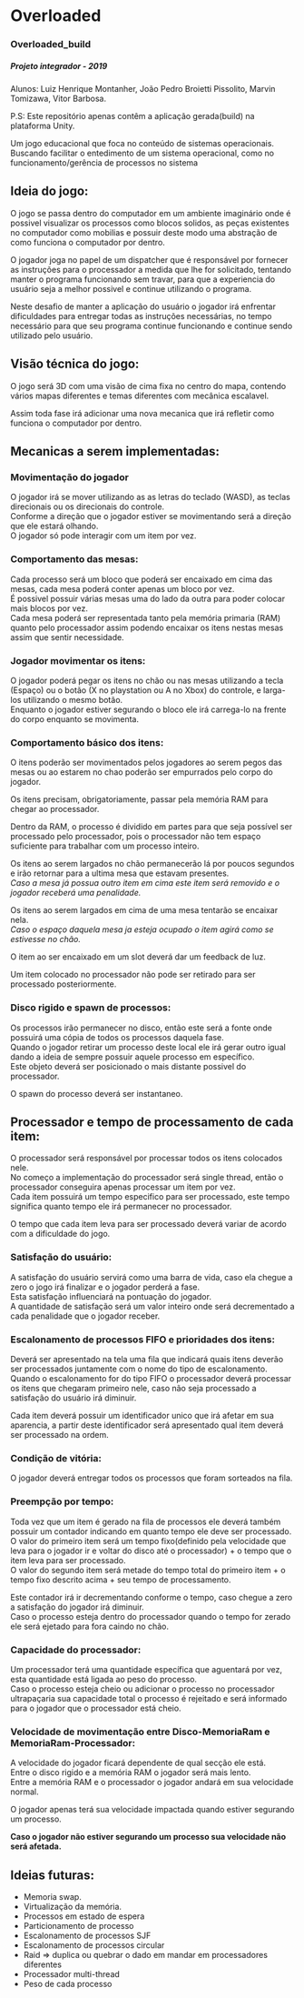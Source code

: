 # Overloaded 
### Overloaded_build 
##### Projeto integrador - 2019

Alunos: Luiz Henrique Montanher, João Pedro Broietti Pissolito, Marvin Tomizawa, Vitor Barbosa. 

P.S: Este repositório apenas contêm a aplicação gerada(build) na plataforma Unity. 

Um jogo educacional que foca no conteúdo de sistemas operacionais. 
Buscando facilitar o entedimento de um sistema operacional, como no funcionamento/gerência de processos no sistema

## Ideia do jogo:

O jogo se passa dentro do computador em um ambiente imaginário onde é possivel visualizar os processos como blocos solidos, as peças existentes no computador como mobilias e possuir deste modo uma abstração de como funciona o computador por dentro.

O jogador joga no papel de um dispatcher que é responsável por fornecer as instruções para o processador a medida que lhe for solicitado, tentando manter o programa funcionando sem travar, para que a experiencia do usuário seja a melhor possivel e continue utilizando o programa.

Neste desafio de manter a aplicação do usuário o jogador irá enfrentar dificuldades para entregar todas as instruções necessárias, no tempo necessário para que seu programa continue funcionando e continue sendo utilizado pelo usuário.

## Visão técnica do jogo:

O jogo será 3D com uma visão de cima fixa no centro do mapa, contendo vários mapas diferentes e temas diferentes com mecânica escalavel.

Assim toda fase irá adicionar uma nova mecanica que irá refletir como funciona o computador por dentro.

## Mecanicas a serem implementadas:

### **Movimentação do jogador**

O jogador irá se mover utilizando as as letras do teclado (WASD), as teclas direcionais ou os direcionais do controle.<br>
Conforme a direção que o jogador estiver se movimentando será a direção que ele estará olhando. <br>
O jogador só pode interagir com um item por vez.

### **Comportamento das mesas:**

Cada processo será um bloco que poderá ser encaixado em cima das mesas, cada mesa poderá conter apenas um bloco por vez.<br>
É possivel possuir várias mesas uma do lado da outra para poder colocar mais blocos por vez.<br>
Cada mesa poderá ser representada tanto pela memória primaria (RAM) quanto pelo processador assim podendo encaixar os itens nestas mesas assim que sentir necessidade.

### **Jogador movimentar os itens:**

O jogador poderá pegar os itens no chão ou nas mesas utilizando a tecla (Espaço) ou o botão (X no playstation ou A no Xbox) do controle, e larga-los utilizando o mesmo botão.<br>
Enquanto o jogador estiver segurando o bloco ele irá carrega-lo na frente do corpo enquanto se movimenta.

### **Comportamento básico dos itens:**

O itens poderão ser movimentados pelos jogadores ao serem pegos das mesas ou ao estarem no chao poderão ser empurrados pelo corpo do jogador.

Os itens precisam, obrigatoriamente, passar pela memória RAM para chegar ao processador.

Dentro da RAM, o processo é dividido em partes para que seja possível ser processado pelo processador, pois o processador não tem espaço suficiente para trabalhar com um processo inteiro.

Os itens ao serem largados no chão permanecerão lá por poucos segundos e irão retornar para a ultima mesa que estavam presentes.<br>
_Caso a mesa já possua outro item em cima este item será removido e o jogador receberá uma penalidade._

Os itens ao serem largados em cima de uma mesa tentarão se encaixar nela.<br>
_Caso o espaço daquela mesa ja esteja ocupado o item agirá como se estivesse no chão._

O item ao ser encaixado em um slot deverá dar um feedback de luz.

Um item colocado no processador não pode ser retirado para ser processado posteriormente.

### **Disco rigido e spawn de processos:**

Os processos irão permanecer no disco, então este será a fonte onde possuirá uma cópia de todos os processos daquela fase.<br>
Quando o jogador retirar um processo deste local ele irá gerar outro igual dando a ideia de sempre possuir aquele processo em específico.<br>
Este objeto deverá ser posicionado o mais distante possivel do processador.

O spawn do processo deverá ser instantaneo.

## **Processador e tempo de processamento de cada item:**

O processador será responsável por processar todos os itens colocados nele.<br>
No começo a implementação do processador será single thread, então o processador conseguira apenas processar um item por vez.<br>
Cada item possuirá um tempo especifico para ser processado, este tempo significa quanto tempo ele irá permanecer no processador.

O tempo que cada item leva para ser processado deverá variar de acordo com a dificuldade do jogo.

### **Satisfação do usuário:**

A satisfação do usuário servirá como uma barra de vida, caso ela chegue a zero o jogo irá finalizar e o jogador perderá a fase.<br>
Esta satisfação influenciará na pontuação do jogador.<br>
A quantidade de satisfação será um valor inteiro onde será decrementado a cada penalidade que o jogador receber.

### **Escalonamento de processos FIFO e prioridades dos itens:**

Deverá ser apresentado na tela uma fila que indicará quais itens deverão ser processados juntamente com o nome do tipo de escalonamento.<br>
Quando o escalonamento for do tipo FIFO o processador deverá processar os itens que chegaram primeiro nele, caso não seja processado a satisfação do usuário irá diminuir.

Cada item deverá possuir um identificador unico que irá afetar em sua aparencia, a partir deste identificador será apresentado qual item deverá ser processado na ordem.<br>

### Condição de vitória:
O jogador deverá entregar todos os processos que foram sorteados na fila.

### **Preempção por tempo:**

Toda vez que um item é gerado na fila de processos ele deverá também possuir um contador indicando em quanto tempo ele deve ser processado.<br>
O valor do primeiro item será um tempo fixo(definido pela velocidade que leva para o jogador ir e voltar do disco até o processador) + o tempo que o item leva para ser processado.<br>
O valor do segundo item será metade do tempo total do primeiro item + o tempo fixo descrito acima + seu tempo de processamento.

Este contador irá ir decrementando conforme o tempo, caso chegue a zero a satisfação do jogador irá diminuir.<br>
Caso o processo esteja dentro do processador quando o tempo for zerado ele será ejetado para fora caindo no chão.

### **Capacidade do processador:**

Um processador terá uma quantidade específica que aguentará por vez, esta quantidade está ligada ao peso do processo.<br>
Caso o processo esteja cheio ou adicionar o processo no processador ultrapaçaria sua capacidade total o processo é rejeitado e será informado para o jogador que o processador está cheio.

### **Velocidade de movimentação entre Disco-MemoriaRam e MemoriaRam-Processador:**

A velocidade do jogador ficará dependente de qual secção ele está.<br>
Entre o disco rigido e a memória RAM o jogador será mais lento.<br>
Entre a memória RAM e o processador o jogador andará em sua velocidade normal.

O jogador apenas terá sua velocidade impactada quando estiver segurando um processo.

__Caso o jogador não estiver segurando um processo sua velocidade não será afetada.__

## Ideias futuras:

- Memoria swap.
- Virtualização da memória.
- Processos em estado de espera
- Particionamento de processo
- Escalonamento de processos SJF
- Escalonamento de processos circular
- Raid => duplica ou quebrar o dado em mandar em processadores diferentes
- Processador multi-thread
- Peso de cada processo
